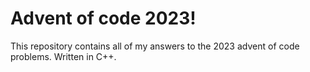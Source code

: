 # Advent of code 2023!

This repository contains all of my answers to the 2023 advent of code problems. Written in C++.
